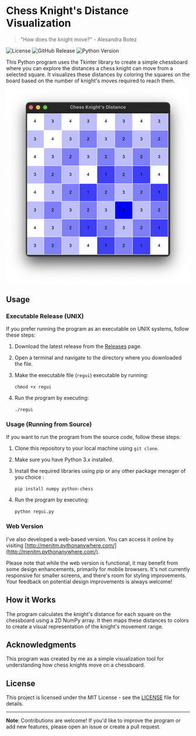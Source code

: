 # Chess Knight's Distance Visualization
> "How does the knight move?" - Alexandra Botez

![License](https://img.shields.io/badge/license-MIT-blue.svg) 
![GitHub Release](https://img.shields.io/github/v/release/menisadi/How-does-the-knight-move.svg)
![Python Version](https://img.shields.io/badge/python-3.x-brightgreen.svg)

This Python program uses the Tkinter library to create a simple chessboard where you can explore the distances a chess knight can move from a selected square. It visualizes these distances by coloring the squares on the board based on the number of knight's moves required to reach them.

![Chess Knight's Distance Visualization](screenshot.png)

## Usage

### Executable Release (UNIX)

If you prefer running the program as an executable on UNIX systems, follow these steps:

1. Download the latest release from the [Releases](link-to-releases-page) page.

2. Open a terminal and navigate to the directory where you downloaded the file.

4. Make the executable file (`regui`) executable by running:

   `chmod +x regui`

5. Run the program by executing:

   `./regui`

### Usage (Running from Source)

If you want to run the program from the source code, follow these steps:

1. Clone this repository to your local machine using `git clone`.
2. Make sure you have Python 3.x installed.
3. Install the required libraries using pip or any other package menager of you choice :

   `pip install numpy python-chess`

4. Run the program by executing:

   `python regui.py`

### Web Version

I've also developed a web-based version. You can access it online by visiting [http://menitm.pythonanywhere.com/](http://menitm.pythonanywhere.com/). 

Please note that while the web version is functional, it may benefit from some design enhancements, primarily for mobile browsers. It's not currently responsive for smaller screens, and there's room for styling improvements. Your feedback on potential design improvements is always welcome!

## How it Works

The program calculates the knight's distance for each square on the chessboard using a 2D NumPy array. It then maps these distances to colors to create a visual representation of the knight's movement range.

## Acknowledgments

This program was created by me as a simple visualization tool for understanding how chess knights move on a chessboard.

## License

This project is licensed under the MIT License - see the [LICENSE](LICENSE) file for details.

---

**Note**: Contributions are welcome! If you'd like to improve the program or add new features, please open an issue or create a pull request.
